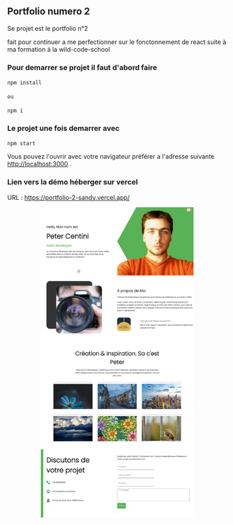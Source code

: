 ## Portfolio numero 2 

Se projet est le portfolio n°2 

fait pour continuer a me perfectionner sur le fonctonnement de react suite à ma formation à la wild-code-school 


### Pour demarrer se projet il faut d'abord faire 

``` 
npm install 

ou 

npm i

```

### Le projet une fois demarrer avec 
```
npm start

```

Vous pouvez l'ouvrir avec votre navigateur préférer a l'adresse suivante [http://localhost:3000](http://localhost:3000) .


### Lien vers la démo héberger sur vercel 

URL : https://portfolio-2-sandy.vercel.app/



<p align="center">
<img src="https://github.com/peter-centini/Portfolio-2/blob/main/screen-portfolio-2.jpeg" width="350" title="project img">
</p>
